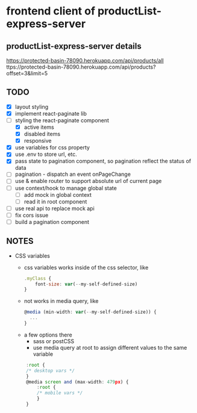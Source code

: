# frontend client of productList-express-server

## productList-express-server details

https://protected-basin-78090.herokuapp.com/api/products/all
ttps://protected-basin-78090.herokuapp.com/api/products?offset=3&limit=5

## TODO

- [x] layout styling
- [x] implement react-paginate lib
- [ ] styling the react-paginate component
  - [x] active items
  - [x] disabled items
  - [x] responsive
- [x] use variables for css property
- [x] use .env to store url, etc.
- [x] pass state to pagination component, so pagination reflect the status of data
- [ ] pagination - dispatch an event onPageChange
- [ ] use & enable router to support absolute url of current page
- [ ] use context/hook to manage global state
  - [ ] add mock in global context
  - [ ] read it in root component
- [ ] use real api to replace mock api
- [ ] fix cors issue
- [ ] build a pagination component

## NOTES

- CSS variables

  - css variables works inside of the css selector, like
    ```javascript
    .myClass {
        font-size: var(--my-self-defined-size)
    }
    ```
  - not works in media query, like
    ```javascript
    @media (min-width: var(--my-self-defined-size)) {
      ...
    }
    ```
  - a few options there
    - sass or postCSS
    - use media query at root to assign different values to the same variable

  ```javascript
      :root {
      /* desktop vars */
      }
      @media screen and (max-width: 479px) {
          :root {
          /* mobile vars */
          }
      }
  ```
